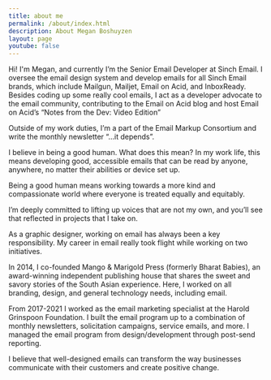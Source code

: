 ```yaml
---
title: about me
permalink: /about/index.html
description: About Megan Boshuyzen
layout: page
youtube: false
---
```


Hi! I'm Megan, and currently I’m the Senior Email Developer at Sinch Email. I oversee the email design system and develop emails for all Sinch Email brands, which include Mailgun, Mailjet, Email on Acid, and InboxReady. Besides coding up some really cool emails, I act as a developer advocate to the email community, contributing to the Email on Acid blog and host Email on Acid’s “Notes from the Dev: Video Edition”

Outside of my work duties, I’m a part of the Email Markup Consortium and write the monthly newsletter “…it depends”.

I believe in being a good human. What does this mean? In my work life, this means developing good, accessible emails that can be read by anyone, anywhere, no matter their abilities or device set up. 

Being a good human means working towards a more kind and compassionate world where everyone is treated equally and equitably.

I’m deeply committed to lifting up voices that are not my own, and you’ll see that reflected in projects that I take on. 

As a graphic designer, working on email has always been a key responsibility. My career in email really took flight while working on two initiatives.

In 2014, I co-founded Mango & Marigold Press (formerly Bharat Babies), an award-winning independent publishing house that shares the sweet and savory stories of the South Asian experience. Here, I worked on all branding, design, and general technology needs, including email.

From 2017-2021 I worked as the email marketing specialist at the Harold Grinspoon Foundation. I built the email program up to a combination of monthly newsletters, solicitation campaigns, service emails, and more. I managed the email program from design/development through post-send reporting.

I believe that well-designed emails can transform the way businesses communicate with their customers and create positive change.